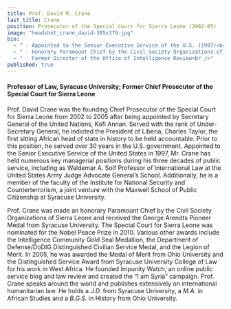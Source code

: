 ```yaml
---
title: Prof. David M. Crane
last_title: Crane
position: Prosecutor of the Special Court for Sierra Leone (2002-05)
image: "headshot_crane_david-385x379.jpg"
bio: 
  - " - Appointed to the Senior Executive Service of the U.S. (1997)<br />"
  - " - Honorary Paramount Chief by the Civil Society Organizations of Sierra Leone<br />"
  - " - Former Director of the Office of Intelligence Review<br />"
published: true
---
```


#### Professor of Law, Syracuse University; Former Chief Prosecutor of the Special Court for Sierra Leone

Prof. David Crane was the founding Chief Prosecutor of the Special Court for Sierra Leone from 2002 to 2005 after being appointed by Secretary General of the United Nations, Kofi Annan. Served with the rank of Under-Secretary General, he indicted the President of Liberia, Charles Taylor, the first sitting African head of state in history to be held accountable. Prior to this position, he served over 30 years in the U.S. government. Appointed to the Senior Executive Service of the United States in 1997, Mr. Crane has held numerous key managerial positions during his three decades of public service, including as Waldemar A. Solf Professor of International Law at the United States Army Judge Advocate General’s School. Additionally, he is a member of the faculty of the Institute for National Security and Counterterrorism, a joint venture with the Maxwell School of Public Citizenship at Syracuse University. 

Prof. Crane was made an honorary Paramount Chief by the Civil Society Organizations of Sierra Leone and received the George Arendts Pioneer Medal from Syracuse University. The Special Court for Sierra Leone was nominated for the Nobel Peace Prize in 2010. Various other awards include the Intelligence Community Gold Seal Medallion, the Department of Defense/DoDIG Distinguished Civilian Service Medal, and the Legion of Merit. In 2005, he was awarded the Medal of Merit from Ohio University and the Distinguished Service Award from Syracuse University College of Law for his work in West Africa. He founded Impunity Watch, an online public service blog and law review and created the “I am Syria” campaign. Prof. Crane speaks around the world and publishes extensively on international humanitarian law. He holds a _J.D._ from Syracuse University, a _M.A._ in African Studies and a _B.G.S._ in History from Ohio University.
